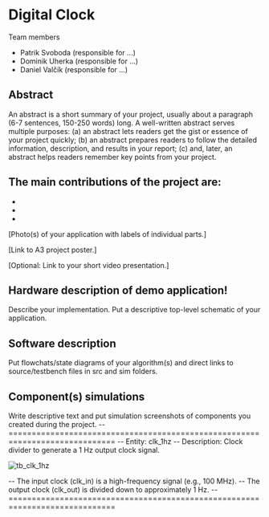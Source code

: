 # Digital Clock
Team members
- Patrik Svoboda (responsible for ...)
- Dominik Uherka (responsible for ...)
- Daniel Valčík (responsible for ...)


## Abstract
An abstract is a short summary of your project, usually about a paragraph (6-7 sentences, 150-250 words) long. A well-written abstract serves multiple purposes: (a) an abstract lets readers get the gist or essence of your project quickly; (b) an abstract prepares readers to follow the detailed information, description, and results in your report; (c) and, later, an abstract helps readers remember key points from your project.


## The main contributions of the project are:
-
-
-

[Photo(s) of your application with labels of individual parts.]

[Link to A3 project poster.]

[Optional: Link to your short video presentation.]


## Hardware description of demo application!

Describe your implementation. Put a descriptive top-level schematic of your application.


## Software description
Put flowchats/state diagrams of your algorithm(s) and direct links to source/testbench files in src and sim folders.


## Component(s) simulations
Write descriptive text and put simulation screenshots of components you created during the project.
-- =============================================================================
-- Entity: clk_1hz
-- Description: Clock divider to generate a 1 Hz output clock signal.

![tb_clk_1hz](https://github.com/user-attachments/assets/c02687ae-c638-4041-8d1e-12d92fb6eb9b)

-- The input clock (clk_in) is a high-frequency signal (e.g., 100 MHz).
-- The output clock (clk_out) is divided down to approximately 1 Hz.
-- =============================================================================
